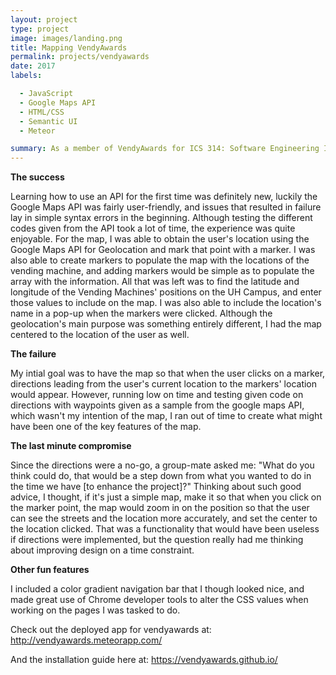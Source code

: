 ```yaml
---
layout: project
type: project
image: images/landing.png
title: Mapping VendyAwards 
permalink: projects/vendyawards
date: 2017
labels:

  - JavaScript  
  - Google Maps API
  - HTML/CSS
  - Semantic UI
  - Meteor

summary: As a member of VendyAwards for ICS 314: Software Engineering I, I was tasked to create the page for the contest winners and the map page, and will mostly highlight my experience using the API.
---
```


<b>The success</b>

Learning how to use an API for the first time was definitely new, luckily the Google Maps API was fairly user-friendly, and issues that resulted
in failure lay in simple syntax errors in the beginning. Although testing the different codes given from the API took a lot of time, the experience
was quite enjoyable. For the map, I was able to obtain the user's location using the Google Maps API for Geolocation and mark that point with a marker. 
I was also able to create markers to populate the map with the locations of the vending machine, and adding markers would be simple as to populate the
array with the information. All that was left was to find the latitude and longitude of the Vending Machines' positions on the UH Campus, and 
enter those values to include on the map. I was also able to include the location's name in a pop-up when the markers were clicked. Although the 
geolocation's main purpose was something entirely different, I had the map centered to the location of the user as well.

<b>The failure</b>

My intial goal was to have the map so that when the user clicks on a marker, directions leading from the user's current location to the markers' location
would appear. However, running low on time and testing given code on directions with waypoints given as a sample from the google maps API, which wasn't
my intention of the map, I ran out of time to create what might have been one of the key features of the map.

<b>The last minute compromise</b>

Since the directions were a no-go, a group-mate asked me: "What do you think could do, that would be a step down from what you wanted to do in the time we have [to enhance the project]?"
Thinking about such good advice, I thought, if it's just a simple map, make it so that when you click on the marker point, the map would zoom in on the position
so that the user can see the streets and the location more accurately, and set the center to the location clicked. That was a functionality that would have been 
useless if directions were implemented, but the question really had me thinking about improving design on a time constraint.

<b>Other fun features</b>

I included a color gradient navigation bar that I though looked nice, and made great use of Chrome developer tools to alter the CSS values when working on
the pages I was tasked to do.

Check out the deployed app for vendyawards at: 
http://vendyawards.meteorapp.com/

And the installation guide here at:
https://vendyawards.github.io/
